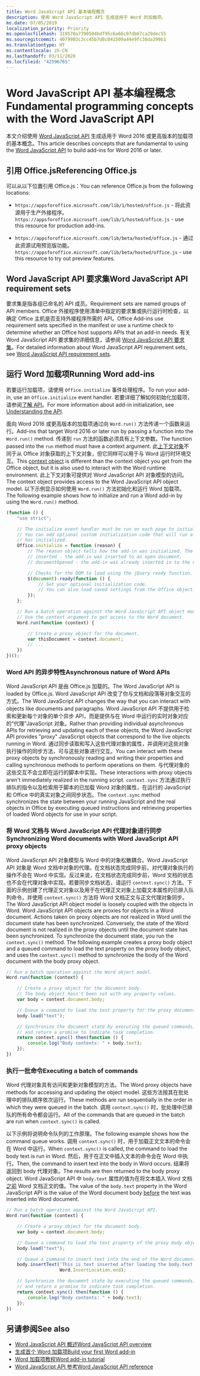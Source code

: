 ```yaml
---
title: Word JavaScript API 基本编程概念
description: 使用 Word JavaScript API 生成适用于 Word 的加载项。
ms.date: 07/05/2019
localization_priority: Priority
ms.openlocfilehash: 319570a7790504bdf95c6a66c07db67ca29dec55
ms.sourcegitcommit: 4079903c3cc45b7d8c041509a44e9fc38da399b1
ms.translationtype: HT
ms.contentlocale: zh-CN
ms.lasthandoff: 03/11/2020
ms.locfileid: "42596765"
---
```

# <a name="fundamental-programming-concepts-with-the-word-javascript-api"></a><span data-ttu-id="3552d-103">Word JavaScript API 基本编程概念</span><span class="sxs-lookup"><span data-stu-id="3552d-103">Fundamental programming concepts with the Word JavaScript API</span></span>

<span data-ttu-id="3552d-104">本文介绍使用 [Word JavaScript API](../reference/overview/word-add-ins-reference-overview.md) 生成适用于 Word 2016 或更高版本的加载项的基本概念。</span><span class="sxs-lookup"><span data-stu-id="3552d-104">This article describes concepts that are fundamental to using the [Word JavaScript API](../reference/overview/word-add-ins-reference-overview.md) to build add-ins for Word 2016 or later.</span></span>

## <a name="referencing-officejs"></a><span data-ttu-id="3552d-105">引用 Office.js</span><span class="sxs-lookup"><span data-stu-id="3552d-105">Referencing Office.js</span></span>

<span data-ttu-id="3552d-106">可以从以下位置引用 Office.js：</span><span class="sxs-lookup"><span data-stu-id="3552d-106">You can reference Office.js from the following locations:</span></span>

- <span data-ttu-id="3552d-107">`https://appsforoffice.microsoft.com/lib/1/hosted/office.js` - 将此资源用于生产外接程序。</span><span class="sxs-lookup"><span data-stu-id="3552d-107">`https://appsforoffice.microsoft.com/lib/1/hosted/office.js` - use this resource for production add-ins.</span></span>

- <span data-ttu-id="3552d-108">`https://appsforoffice.microsoft.com/lib/beta/hosted/office.js` - 通过此资源试用预览版功能。</span><span class="sxs-lookup"><span data-stu-id="3552d-108">`https://appsforoffice.microsoft.com/lib/beta/hosted/office.js` - use this resource to try out preview features.</span></span>

## <a name="word-javascript-api-requirement-sets"></a><span data-ttu-id="3552d-109">Word JavaScript API 要求集</span><span class="sxs-lookup"><span data-stu-id="3552d-109">Word JavaScript API requirement sets</span></span>

<span data-ttu-id="3552d-110">要求集是指各组已命名的 API 成员。</span><span class="sxs-lookup"><span data-stu-id="3552d-110">Requirement sets are named groups of API members.</span></span> <span data-ttu-id="3552d-111">Office 外接程序使用清单中指定的要求集或执行运行时检查，以确定 Office 主机是否支持外接程序所需的 API。</span><span class="sxs-lookup"><span data-stu-id="3552d-111">Office Add-ins use requirement sets specified in the manifest or use a runtime check to determine whether an Office host supports APIs that an add-in needs.</span></span> <span data-ttu-id="3552d-112">有关 Word JavaScript API 要求集的详细信息，请参阅 [Word JavaScript API 要求集](../reference/requirement-sets/word-api-requirement-sets.md)。</span><span class="sxs-lookup"><span data-stu-id="3552d-112">For detailed information about Word JavaScript API requirement sets, see [Word JavaScript API requirement sets](../reference/requirement-sets/word-api-requirement-sets.md).</span></span>

## <a name="running-word-add-ins"></a><span data-ttu-id="3552d-113">运行 Word 加载项</span><span class="sxs-lookup"><span data-stu-id="3552d-113">Running Word add-ins</span></span>

<span data-ttu-id="3552d-114">若要运行加载项，请使用 `Office.initialize` 事件处理程序。</span><span class="sxs-lookup"><span data-stu-id="3552d-114">To run your add-in, use an `Office.initialize` event handler.</span></span> <span data-ttu-id="3552d-115">若要详细了解如何初始化加载项，请参阅[了解 API](../develop/understanding-the-javascript-api-for-office.md)。</span><span class="sxs-lookup"><span data-stu-id="3552d-115">For more information about add-in initialization, see [Understanding the API](../develop/understanding-the-javascript-api-for-office.md).</span></span>

<span data-ttu-id="3552d-116">面向 Word 2016 或更高版本的加载项通过向 `Word.run()` 方法传递一个函数来运行。</span><span class="sxs-lookup"><span data-stu-id="3552d-116">Add-ins that target Word 2016 or later run by passing a function into the `Word.run()` method.</span></span> <span data-ttu-id="3552d-117">传递到 `run` 方法的函数必须具有上下文参数。</span><span class="sxs-lookup"><span data-stu-id="3552d-117">The function passed into the `run` method must have a context argument.</span></span> <span data-ttu-id="3552d-118">此[上下文对象](/javascript/api/word/word.requestcontext)不同于从 Office 对象获取的上下文对象，但它同样可以用于与 Word 运行时环境交互。</span><span class="sxs-lookup"><span data-stu-id="3552d-118">This [context object](/javascript/api/word/word.requestcontext) is different than the context object you get from the Office object, but it is also used to interact with the Word runtime environment.</span></span> <span data-ttu-id="3552d-119">此上下文对象可提供对 Word JavaScript API 对象模型的访问。</span><span class="sxs-lookup"><span data-stu-id="3552d-119">The context object provides access to the Word JavaScript API object model.</span></span> <span data-ttu-id="3552d-120">以下示例显示如何使用 `Word.run()` 方法初始化和运行 Word 加载项。</span><span class="sxs-lookup"><span data-stu-id="3552d-120">The following example shows how to initialize and run a Word add-in by using the `Word.run()` method.</span></span>

```js
(function () {
    "use strict";

    // The initialize event handler must be run on each page to initialize Office JS.
    // You can add optional custom initialization code that will run after OfficeJS
    // has initialized.
    Office.initialize = function (reason) {
        // The reason object tells how the add-in was initialized. The values can be:
        // inserted - the add-in was inserted to an open document.
        // documentOpened - the add-in was already inserted in to the document and the document was opened.

        // Checks for the DOM to load using the jQuery ready function.
        $(document).ready(function () {
            // Set your optional initialization code.
            // You can also load saved settings from the Office object.
        });
    };

    // Run a batch operation against the Word JavaScript API object model.
    // Use the context argument to get access to the Word document.
    Word.run(function (context) {

        // Create a proxy object for the document.
        var thisDocument = context.document;
        // ...
    })
})();
```

### <a name="asynchronous-nature-of-word-apis"></a><span data-ttu-id="3552d-121">Word API 的异步特性</span><span class="sxs-lookup"><span data-stu-id="3552d-121">Asynchronous nature of Word APIs</span></span>

<span data-ttu-id="3552d-122">Word JavaScript API 是由 Office.js 加载的。</span><span class="sxs-lookup"><span data-stu-id="3552d-122">The Word JavaScript API is loaded by Office.js.</span></span> <span data-ttu-id="3552d-123">Word JavaScript API 改变了你与文档和段落等对象交互的方式。</span><span class="sxs-lookup"><span data-stu-id="3552d-123">The Word JavaScript API changes the way that you can interact with objects like documents and paragraphs.</span></span> <span data-ttu-id="3552d-124">Word JavaScript API 不提供用于检索和更新每个对象的单个异步 API，而是提供与在 Word 中运行的实时对象对应的“代理”JavaScript 对象。</span><span class="sxs-lookup"><span data-stu-id="3552d-124">Rather than providing individual asynchronous APIs for retrieving and updating each of these objects, the Word JavaScript API provides "proxy" JavaScript objects that correspond to the live objects running in Word.</span></span> <span data-ttu-id="3552d-125">通过同步读取和写入这些代理对象的属性，并调用对这些对象执行操作的同步方法，可与这些对象进行交互。</span><span class="sxs-lookup"><span data-stu-id="3552d-125">You can interact with these proxy objects by synchronously reading and writing their properties and calling synchronous methods to perform operations on them.</span></span> <span data-ttu-id="3552d-126">与代理对象的这些交互不会立即在运行的脚本中实现。</span><span class="sxs-lookup"><span data-stu-id="3552d-126">These interactions with proxy objects aren't immediately realized in the running script.</span></span> <span data-ttu-id="3552d-127">`context.sync` 方法通过执行排队的指令以及检索用于脚本的已加载 Word 对象的属性，在运行的 JavaScript 和 Office 中的真实对象之间同步状态。</span><span class="sxs-lookup"><span data-stu-id="3552d-127">The `context.sync` method synchronizes the state between your running JavaScript and the real objects in Office by executing queued instructions and retrieving properties of loaded Word objects for use in your script.</span></span>

### <a name="synchronizing-word-documents-with-word-javascript-api-proxy-objects"></a><span data-ttu-id="3552d-128">将 Word 文档与 Word JavaScript API 代理对象进行同步</span><span class="sxs-lookup"><span data-stu-id="3552d-128">Synchronizing Word documents with Word JavaScript API proxy objects</span></span>

<span data-ttu-id="3552d-p105">Word JavaScript API 对象模型与 Word 中的对象松散耦合。Word JavaScript API 对象是 Word 文档中对象的代理。在文档状态完成同步前，对代理对象执行的操作不会在 Word 中实现。反过来说，在文档状态完成同步前，Word 文档的状态也不会在代理对象中实现。若要同步文档状态，请运行 `context.sync()` 方法。下面的示例创建了代理正文对象以及用于在代理正文对象上加载文本属性的已排入队列命令，并使用 `context.sync()` 方法将 Word 文档正文与正文代理对象同步。</span><span class="sxs-lookup"><span data-stu-id="3552d-p105">The Word JavaScript API object model is loosely coupled with the objects in Word. Word JavaScript API objects are proxies for objects in a Word document. Actions taken on proxy objects are not realized in Word until the document state has been synchronized. Conversely, the state of the Word document is not realized in the proxy objects until the document state has been synchronized. To synchronize the document state, you run the `context.sync()` method. The following example creates a proxy body object and a queued command to load the text property on the proxy body object, and uses the `context.sync()` method to synchronize the body of the Word document with the body proxy object.</span></span>

```js
// Run a batch operation against the Word object model.
Word.run(function (context) {

    // Create a proxy object for the document body.
    // The body object hasn't been set with any property values.
    var body = context.document.body;

    // Queue a command to load the text property for the proxy document body object.
    body.load("text");

    // Synchronize the document state by executing the queued commands,
    // and return a promise to indicate task completion.
    return context.sync().then(function () {
        console.log("Body contents: " + body.text);
    });
})
```

### <a name="executing-a-batch-of-commands"></a><span data-ttu-id="3552d-135">执行一批命令</span><span class="sxs-lookup"><span data-stu-id="3552d-135">Executing a batch of commands</span></span>

<span data-ttu-id="3552d-136">Word 代理对象具有访问和更新对象模型的方法。</span><span class="sxs-lookup"><span data-stu-id="3552d-136">The Word proxy objects have methods for accessing and updating the object model.</span></span> <span data-ttu-id="3552d-137">这些方法按其在批处理中的排队顺序依次运行。</span><span class="sxs-lookup"><span data-stu-id="3552d-137">These methods are run sequentially in the order in which they were queued in the batch.</span></span> <span data-ttu-id="3552d-138">调用 `context.sync()` 时，批处理中已排队的所有命令都会运行。</span><span class="sxs-lookup"><span data-stu-id="3552d-138">All of the commands that are queued in the batch are run when `context.sync()` is called.</span></span>

<span data-ttu-id="3552d-139">以下示例将说明命令队列的工作原理。</span><span class="sxs-lookup"><span data-stu-id="3552d-139">The following example shows how the command queue works.</span></span> <span data-ttu-id="3552d-140">调用 `context.sync()` 时，用于加载正文文本的命令会在 Word 中运行。</span><span class="sxs-lookup"><span data-stu-id="3552d-140">When `context.sync()` is called, the command to load the body text is run in Word.</span></span> <span data-ttu-id="3552d-141">然后，用于在正文中插入文本的命令会在 Word 中执行。</span><span class="sxs-lookup"><span data-stu-id="3552d-141">Then, the command to insert text into the body in Word occurs.</span></span> <span data-ttu-id="3552d-142">结果将返回到 body 代理对象。</span><span class="sxs-lookup"><span data-stu-id="3552d-142">The results are then returned to the body proxy object.</span></span> <span data-ttu-id="3552d-143">Word JavaScript API 中 `body.text` 属性的值为在将文本插入 Word 文档<u>之前</u> Word 文档正文的值。</span><span class="sxs-lookup"><span data-stu-id="3552d-143">The value of the `body.text` property in the Word JavaScript API is the value of the Word document body <u>before</u> the text was inserted into Word document.</span></span>

```js
// Run a batch operation against the Word JavaScript API.
Word.run(function (context) {

    // Create a proxy object for the document body.
    var body = context.document.body;

    // Queue a command to load the text property of the proxy body object.
    body.load("text");

    // Queue a command to insert text into the end of the Word document body.
    body.insertText('This is text inserted after loading the body.text property',
                    Word.InsertLocation.end);

    // Synchronize the document state by executing the queued commands,
    // and return a promise to indicate task completion.
    return context.sync().then(function () {
        console.log("Body contents: " + body.text);
    });
})
```

## <a name="see-also"></a><span data-ttu-id="3552d-144">另请参阅</span><span class="sxs-lookup"><span data-stu-id="3552d-144">See also</span></span>

- [<span data-ttu-id="3552d-145">Word JavaScript API 概述</span><span class="sxs-lookup"><span data-stu-id="3552d-145">Word JavaScript API overview</span></span>](../reference/overview/word-add-ins-reference-overview.md)
- [<span data-ttu-id="3552d-146">生成首个 Word 加载项</span><span class="sxs-lookup"><span data-stu-id="3552d-146">Build your first Word add-in</span></span>](../quickstarts/word-quickstart.md)
- [<span data-ttu-id="3552d-147">Word 加载项教程</span><span class="sxs-lookup"><span data-stu-id="3552d-147">Word add-in tutorial</span></span>](../tutorials/word-tutorial.md)
- [<span data-ttu-id="3552d-148">Word JavaScript API 参考</span><span class="sxs-lookup"><span data-stu-id="3552d-148">Word JavaScript API reference</span></span>](/javascript/api/word)